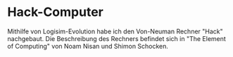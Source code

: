 # Hack-Computer
Mithilfe von Logisim-Evolution habe ich den Von-Neuman Rechner "Hack" nachgebaut.
Die Beschreibung des Rechners befindet sich in "The Element of Computing" von Noam Nisan und Shimon Schocken.
